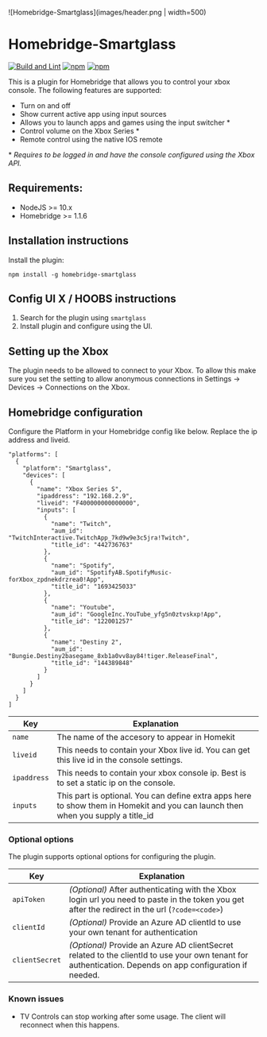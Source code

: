 ![Homebridge-Smartglass](images/header.png | width=500)

# Homebridge-Smartglass

[![Build and Lint](https://github.com/unknownskl/homebridge-smartglass/actions/workflows/build.yml/badge.svg?branch=release%2F1.0.1)](https://github.com/unknownskl/homebridge-smartglass/actions/workflows/build.yml)
[![npm](https://img.shields.io/npm/v/homebridge-smartglass.svg?style=flat-square)](https://www.npmjs.com/package/homebridge-smartglass)
[![npm](https://img.shields.io/npm/dt/homebridge-smartglass.svg?style=flat-square)](https://www.npmjs.com/package/homebridge-smartglass)


This is a plugin for Homebridge that allows you to control your xbox console. The following features are supported:

- Turn on and off
- Show current active app using input sources
- Allows you to launch apps and games using the input switcher *
- Control volume on the Xbox Series *
- Remote control using the native IOS remote


\* *Requires to be logged in and have the console configured using the Xbox API.*

## Requirements:

- NodeJS >= 10.x
- Homebridge >= 1.1.6

## Installation instructions

Install the plugin:

    npm install -g homebridge-smartglass

## Config UI X / HOOBS instructions

1. Search for the plugin using `smartglass`
2. Install plugin and configure using the UI.

## Setting up the Xbox

The plugin needs to be allowed to connect to your Xbox. To allow this make sure you set the setting to allow anonymous connections in Settings -> Devices -> Connections on the Xbox.

## Homebridge configuration

Configure the Platform in your Homebridge config like below. Replace the ip address and liveid.

    "platforms": [
      {
        "platform": "Smartglass",
        "devices": [
          {
            "name": "Xbox Series S",
            "ipaddress": "192.168.2.9",
            "liveid": "F400000000000000",
            "inputs": [
              {
                "name": "Twitch",
                "aum_id": "TwitchInteractive.TwitchApp_7kd9w9e3c5jra!Twitch",
                "title_id": "442736763"
              },
              {
                "name": "Spotify",
                "aum_id": "SpotifyAB.SpotifyMusic-forXbox_zpdnekdrzrea0!App",
                "title_id": "1693425033"
              },
              {
                "name": "Youtube",
                "aum_id": "GoogleInc.YouTube_yfg5n0ztvskxp!App",
                "title_id": "122001257"
              },
              {
                "name": "Destiny 2",
                "aum_id": "Bungie.Destiny2basegame_8xb1a0vv8ay84!tiger.ReleaseFinal",
                "title_id": "144389848"
              }
            ]
          }
        ]
      }
    ]

| Key | Explanation |
|-----|-------------|
| `name` | The name of the accesory to appear in Homekit |
| `liveid` | This needs to contain your Xbox live id. You can get this live id in the console settings. |
| `ipaddress` | This needs to contain your xbox console ip. Best is to set a static ip on the console. |
| `inputs` | This part is optional. You can define extra apps here to show them in Homekit and you can launch then when you supply a title_id |

### Optional options

The plugin supports optional options for configuring the plugin.

| Key | Explanation |
|-----|-------------|
| `apiToken` | *(Optional)* After authenticating with the Xbox login url you need to paste in the token you get after the redirect in the url (`?code=<code>`) |
| `clientId` | *(Optional)* Provide an Azure AD clientId to use your own tenant for authentication |
| `clientSecret` | *(Optional)* Provide an Azure AD clientSecret related to the clientId to use your own tenant for authentication. Depends on app configuration if needed. |


### Known issues

- TV Controls can stop working after some usage. The client will reconnect when this happens.
